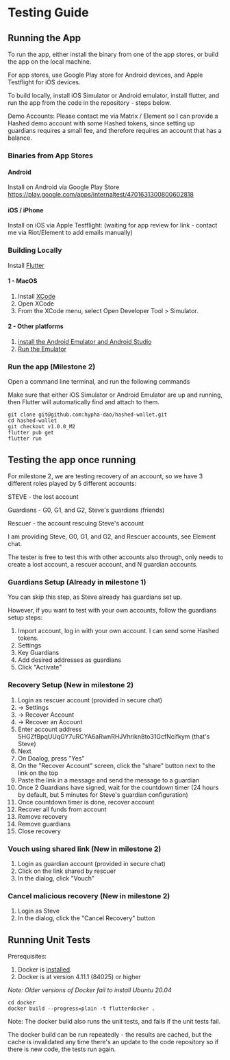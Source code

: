 # Testing Guide

## Running the App

To run the app, either install the binary from one of the app stores, or build the app on the local machine. 

For app stores, use Google Play store for Android devices, and Apple Testflight for iOS devices. 

To build locally, install iOS Simulator or Android emulator, install flutter, and run the app from the code in the repository - steps below. 

Demo Accounts: Please contact me via Matrix / Element so I can provide a Hashed demo account with some Hashed tokens, since setting up guardians requires a small fee, and therefore requires an account that has a balance. 

### Binaries from App Stores

#### Android
Install on Android via Google Play Store https://play.google.com/apps/internaltest/4701631300800602818

#### iOS / iPhone
Install on iOS via Apple Testflight: (waiting for app review for link - contact me via Riot/Element to add emails manually)

### Building Locally

Install [Flutter](https://docs.flutter.dev/get-started/install)

#### 1 - MacOS
1. Install [XCode](https://apps.apple.com/us/app/xcode/id497799835?mt=12)
2. Open XCode 
3. From the XCode menu, select Open Developer Tool > Simulator.


#### 2 - Other platforms
1. [install the Android Emulator and Android Studio](https://developer.android.com/studio/run/emulator)
2. [Run the Emulator](https://developer.android.com/studio/run/emulator)

### Run the app (Milestone 2)

Open a command line terminal, and run the following commands

Make sure that either iOS Simulator or Android Emulator are up and running, then Flutter will automatically find and attach to them. 

```
git clone git@github.com:hypha-dao/hashed-wallet.git
cd hashed-wallet
git checkout v1.0.0_M2 
flutter pub get
flutter run
```

## Testing the app once running

For milestone 2, we are testing recovery of an account, so we have 3 different roles played by 5 different accounts:

STEVE - the lost account 

Guardians - G0, G1, and G2, Steve's guardians (friends)

Rescuer - the account rescuing Steve's account

I am providing Steve, G0, G1, and G2, and Rescuer accounts, see Element chat. 

The tester is free to test this with other accounts also through, only needs to create a lost account, a rescuer account, and N guardian accounts. 

### Guardians Setup  (Already in milestone 1)

You can skip this step, as Steve already has guardians set up.

However, if you want to test with your own accounts, follow the guardians setup steps:

1. Import account, log in with your own account. I can send some Hashed tokens.
2. Settings
3. Key Guardians
4. Add desired addresses as guardians
5. Click "Activate"

### Recovery Setup (New in milestone 2)

1. Login as rescuer account (provided in secure chat)
2. -> Settings
3. -> Recover Account
4. -> Recover an Account
5. Enter account address 5HGZfBpqUUqGY7uRCYA6aRwnRHJVhrikn8to31GcfNcifkym  (that's Steve)
6. Next
7. On Doalog, press "Yes"
8. On the "Recover Account" screen, click the "share" button next to the link on the top
9. Paste the link in a message and send the message to a guardian
10. Once 2 Guardians have signed, wait for the countdown timer (24 hours by default, but 5 minutes for Steve's guardian configuration)
11. Once countdown timer is done, recover account
12. Recover all funds from account
13. Remove recovery
14. Remove guardians
15. Close recovery


### Vouch using shared link (New in milestone 2)

1. Login as guardian account (provided in secure chat)
2. Click on the link shared by rescuer
3. In the dialog, click "Vouch"

### Cancel malicious recovery (New in milestone 2)

1. Login as Steve
2. In the dialog, click the "Cancel Recovery" button




## Running Unit Tests

Prerequisites: 
1. Docker is [installed](https://docs.docker.com/get-docker/).
2. Docker is at version 4.11.1 (84025) or higher

_Note: Older versions of Docker fail to install Ubuntu 20.04_

```
cd docker
docker build --progress=plain -t flutterdocker .
```

Note: The docker build also runs the unit tests, and fails if the unit tests fail.

The docker build can be run repeatedly - the results are cached, but the cache is invalidated any time there's an update to the code repository so if there is new code, the tests run again. 
